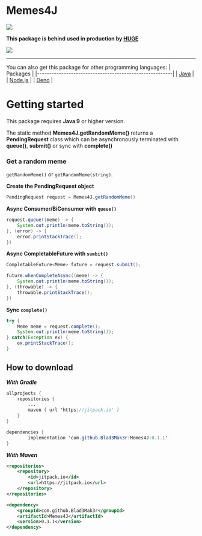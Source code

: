 # Memes4J
[![](https://jitpack.io/v/Blad3Mak3r/Memes4J.svg)](https://jitpack.io/#Blad3Mak3r/Memes4J)

**This package is behind used in production by [HUGE](https://hugebot.net)**

[![](https://user-images.githubusercontent.com/40395702/109928673-fb36b480-7cc5-11eb-9691-aeadc6af6099.png)](https://hugebot.net)

- - -

You can also get this package for other programming languages:
| Packages                                               |
|--------------------------------------------------------|
| [Java](https://github.com/Blad3Mak3r/Memes4J)          |
| [Node.js](https://github.com/Blad3Mak3r/RedditMemes)   |
| [Deno](https://github.com/Blad3Mak3r/DenoMemes)        |

# Getting started
This package requires **Java 9** or higher version.

The static method **Memes4J.getRandomMeme()** returns a **PendingRequest** class which can be asynchronously terminated with **queue()**, **submit()** or sync with **complete()**

### Get a random meme

``getRandomMeme()`` or ``getRandomMeme(string)``.

**Create the PendingRequest object**
```java
PendingRequest request = Memes4J.getRandomMeme()
```

**Async Consumer/BiConsumer with ``queue()``**
```java
request.queue((meme) -> {
    System.out.println(meme.toString());
}, (error) -> {
    error.printStackTrace();
})
```

**Async CompletableFuture with ``sumbit()``**
```java
CompletableFuture<Meme> future = request.submit();

future.whenCompleteAsync((meme) -> {
    System.out.println(meme.toString());
}, (throwable) -> {
    throwable.printStackTrace();
})
```

**Sync ``complete()``**
```java
try {
    Meme meme = request.complete();
    System.out.println(meme.toString());
} catch(Exception ex) {
    ex.printStackTrace();
}

```

## How to download
***With Gradle***
```java
allprojects {
    repositories {
        ...
        maven { url 'https://jitpack.io' }
    }
}
```
```java
dependencies {
        implementation 'com.github.Blad3Mak3r:Memes4J:0.1.1'
}
```

***With Maven***
```xml
<repositories>
    <repository>
        <id>jitpack.io</id>
        <url>https://jitpack.io</url>
    </repository>
</repositories>
```
```xml
<dependency>
    <groupId>com.github.Blad3Mak3r</groupId>
    <artifactId>Memes4J</artifactId>
    <version>0.1.1</version>
</dependency>
```
